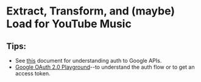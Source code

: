 # Extract, Transform, and (maybe) Load for YouTube Music

## Tips:
- See [this](https://github.com/googleapis/google-api-python-client/blob/main/docs/auth.md) document for understanding auth to Google APIs.
- [Google OAuth 2.0 Playground](https://developers.google.com/oauthplayground/)--to understand the auth flow or to get an access token.